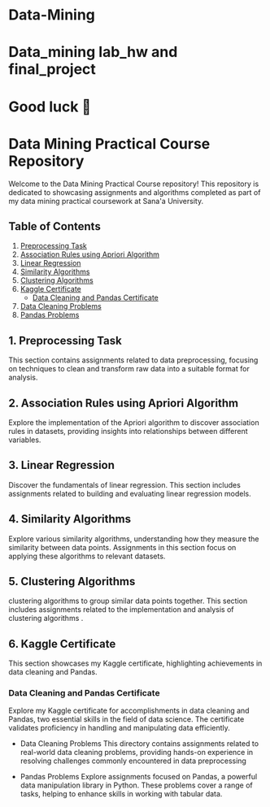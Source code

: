 # Data-Mining
# Data_mining lab_hw and final_project
# Good luck 🤞 
# Data Mining Practical Course Repository

Welcome to the Data Mining Practical Course repository! This repository is dedicated to showcasing assignments and algorithms completed as part of my data mining practical coursework at Sana'a University.

## Table of Contents
    
1. [Preprocessing Task](#preprocessing-task)
2. [Association Rules using Apriori Algorithm](#association-rules-using-apriori-algorithm)
3. [Linear Regression](#linear-regression)
4. [Similarity Algorithms](#similarity-algorithms)
5. [Clustering Algorithms](#clustering-algorithms)
6. [Kaggle Certificate](#kaggle-certificate)
    - [Data Cleaning and Pandas Certificate](#data-cleaning-and-pandas-certificate)
7. [Data Cleaning Problems](#data-cleaning-problems)
8. [Pandas Problems](#pandas-problems)

## 1. Preprocessing Task
This section contains assignments related to data preprocessing, focusing on techniques to clean and transform raw data into a suitable format for analysis.

## 2. Association Rules using Apriori Algorithm
Explore the implementation of the Apriori algorithm to discover association rules in datasets, providing insights into relationships between different variables.

## 3. Linear Regression
Discover the fundamentals of linear regression. This section includes assignments related to building and evaluating linear regression models.

## 4. Similarity Algorithms
Explore various similarity algorithms, understanding how they measure the similarity between data points. Assignments in this section focus on applying these algorithms to relevant datasets.

## 5. Clustering Algorithms
clustering algorithms to group similar data points together. This section includes assignments related to the implementation and analysis of clustering algorithms .

## 6. Kaggle Certificate
This section showcases my Kaggle certificate, highlighting achievements in data cleaning and Pandas.

### Data Cleaning and Pandas Certificate
Explore my Kaggle certificate for accomplishments in data cleaning and Pandas, two essential skills in the field of data science. The certificate validates proficiency in handling and manipulating data efficiently.
-	Data Cleaning Problems This directory contains assignments related to real-world data cleaning problems, providing hands-on experience in resolving challenges commonly encountered in data preprocessing
			 
- Pandas Problems
	Explore assignments focused on Pandas, a powerful data manipulation library in Python. These problems cover a range of tasks, helping to enhance skills in working       with tabular data.<br> 

